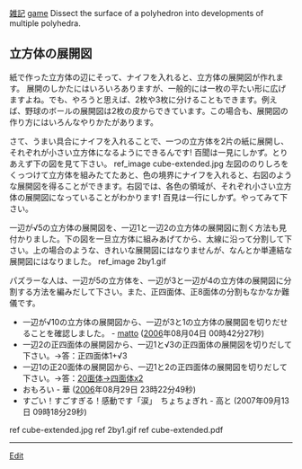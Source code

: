 ---
---
[雑記](/雑記)
[game](/game)
Dissect the surface of a polyhedron into developments of multiple polyhedra.
## 立方体の展開図
紙で作った立方体の辺にそって、ナイフを入れると、立方体の展開図が作れます。
展開のしかたにはいろいろありますが、一般的には一枚の平たい形に広げますよね。でも、やろうと思えば、2枚や3枚に分けることもできます。例えば、野球のボールの展開図は2枚の皮からできています。この場合も、展開図の作り方にはいろんなやりかたがあります。

さて、うまい具合にナイフを入れることで、一つの立方体を2片の紙に展開し、それぞれが小さい立方体になるようにできるんです! 百聞は一見にしかず。とりあえず下の図を見て下さい。
ref_image cube-extended.jpg
左図ののりしろをくっつけて立方体を組みたてたあと、色の境界にナイフを入れると、右図のような展開図を得ることができます。右図では、各色の領域が、それぞれ小さい立方体の展開図になっていることがわかります! 百見は一行にしかず。やってみて下さい。

一辺が√5の立方体の展開図を、一辺1と一辺2の立方体の展開図に割く方法も見付かりました。下の図を一旦立方体に組みあげてから、太線に沿って分割して下さい。上の場合のような、きれいな展開図にはなりませんが、なんとか単連結な展開図にはなりました。
ref_image 2by1.gif

パズラーな人は、一辺が5の立方体を、一辺が3と一辺が4の立方体の展開図に分割する方法を編みだして下さい。また、正四面体、正8面体の分割もなかなか難儀です。
* 一辺が√10の立方体の展開図から、一辺が3と1の立方体の展開図を切りだせることを確認しました。 - [matto](/matto) ([2006](/2006)年08月04日 00時42分27秒)
* 一辺2の正四面体の展開図から、一辺1と√3の正四面体の展開図を切りだして下さい。→答：正四面体1+√3
* 一辺1の正20面体の展開図から、一辺1と2の正四面体の展開図を切りだして下さい。→答：[20面体→四面体x2](/20面体→四面体x2)
* おもろい - 華 ([2006](/2006)年08月29日 23時22分49秒)
* すごい！すごすぎる！感動です「涙」　ちょちょぎれ - 高と (2007年09月13日 09時18分29秒)
<!--  -->
ref cube-extended.jpg
ref 2by1.gif
ref cube-extended.pdf





----
[Edit](https://github.com/vitroid/vitroid.github.io/edit/master/MD/立方体の展開図の分割.md)
